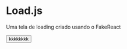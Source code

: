 # Load.js
 Uma tela de loading criado usando o FakeReact



<button onclick="console.log('kkkk')">kkkkkkkk</button>
